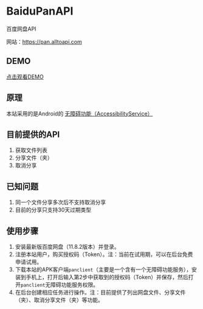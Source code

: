 # BaiduPanAPI
百度网盘API

网站：https://pan.alltoapi.com

## DEMO

[点击观看DEMO](https://github.com/codemofa/BaiduPanAPI/raw/main/pan.alltoapi.com.demo.webm)


## 原理

本站采用的是Android的 [无障碍功能（AccessibilityService）](https://developer.android.com/guide/topics/ui/accessibility)

## 目前提供的API

1. 获取文件列表
2. 分享文件（夹）
3. 取消分享

## 已知问题

1. 同一个文件分享多次后不支持取消分享
2. 目前的分享只支持30天过期类型

## 使用步骤

1. 安装最新版百度网盘（11.8.2版本）并登录。
2. 注册本站用户，购买授权码（Token）。注：当前在试用期，可以在后台免费申请试用。
3. 下载本站的APK客户端`panclient`（主要是一个含有一个无障碍功能服务），安装到手机上，打开后输入第2步中获取到的授权码（Token）并保存，然后打开`panclient`无障碍功能服务权限。
4. 在后台创建相应任务进行操作。注：目前提供了列出网盘文件、分享文件（夹）、取消分享文件（夹）等功能。
